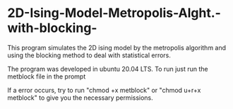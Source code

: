 # 2D-Ising-Model-Metropolis-Alght.-with-blocking-
This program simulates the 2D ising model by the metropolis algorithm and using the blocking method to deal with statistical errors. 

The program was developed in ubuntu 20.04 LTS. To run just run the metblock file in the prompt

If a error occurs, try to run "chmod +x metblock" or "chmod u+r+x metblock" to give you the necessary permissions.
